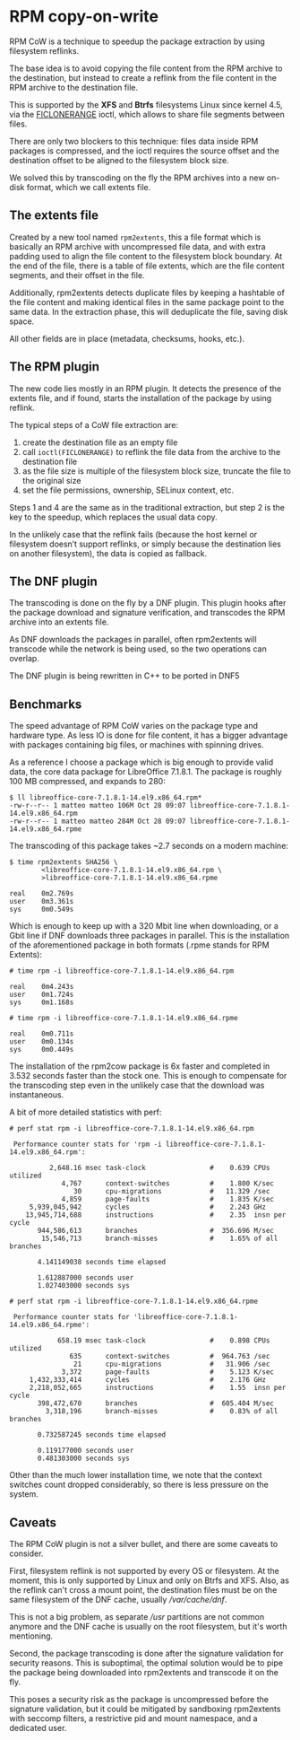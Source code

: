 # RPM copy-on-write
RPM CoW is a technique to speedup the package extraction by using filesystem reflinks.

The base idea is to avoid copying the file content from the RPM archive to the destination,
but instead to create a reflink from the file content in the RPM archive to the destination file.

This is supported by the **XFS** and **Btrfs** filesystems Linux since kernel 4.5,
via the [FICLONERANGE](https://man7.org/linux/man-pages/man2/ioctl_ficlonerange.2.html) ioctl,
which allows to share file segments between files.

There are only two blockers to this technique: files data inside RPM packages is compressed,
and the ioctl requires the source offset and the destination offset to be aligned to the filesystem block size.

We solved this by transcoding on the fly the RPM archives into a new on-disk format, which we call extents file.

## The extents file
Created by a new tool named `rpm2extents`, this a file format which is basically an RPM archive with
uncompressed file data, and with extra padding used to align the file content to the filesystem block boundary.
At the end of the file, there is a table of file extents, which are the file content segments, and their offset in the file.

Additionally, rpm2extents detects duplicate files by keeping a hashtable of the file content and making identical files
in the same package point to the same data. In the extraction phase, this will deduplicate the file, saving disk space.

All other fields are in place (metadata, checksums, hooks, etc.).

## The RPM plugin
The new code lies mostly in an RPM plugin. It detects the presence of the extents file, and if found,
starts the installation of the package by using reflink.

The typical steps of a CoW file extraction are:
1. create the destination file as an empty file
2. call `ioctl(FICLONERANGE)` to reflink the file data from the archive to the destination file
3. as the file size is multiple of the filesystem block size, truncate the file to the original size
4. set the file permissions, ownership, SELinux context, etc.

Steps 1 and 4 are the same as in the traditional extraction, but step 2 is the key to the speedup,
which replaces the usual data copy.

In the unlikely case that the reflink fails (because the host kernel or filesystem doesn’t support reflinks,
or simply because the destination lies on another filesystem), the data is copied as fallback.

## The DNF plugin
The transcoding is done on the fly by a DNF plugin. This plugin hooks after the package download and
signature verification, and transcodes the RPM archive into an extents file.

As DNF downloads the packages in parallel, often rpm2extents will transcode while the network is being used,
so the two operations can overlap.

The DNF plugin is being rewritten in C++ to be ported in DNF5

## Benchmarks
The speed advantage of RPM CoW varies on the package type and hardware type. As less IO is done for file content,
it has a bigger advantage with packages containing big files, or machines with spinning drives.

As a reference I choose a package which is big enough to provide valid data, the core data package for LibreOffice 7.1.8.1.
The package is roughly 100 MB compressed, and expands to 280:
```
$ ll libreoffice-core-7.1.8.1-14.el9.x86_64.rpm*
-rw-r--r-- 1 matteo matteo 106M Oct 28 09:07 libreoffice-core-7.1.8.1-14.el9.x86_64.rpm
-rw-r--r-- 1 matteo matteo 284M Oct 28 09:07 libreoffice-core-7.1.8.1-14.el9.x86_64.rpme
```
The transcoding of this package takes ~2.7 seconds on a modern machine:
```
$ time rpm2extents SHA256 \
        <libreoffice-core-7.1.8.1-14.el9.x86_64.rpm \
        >libreoffice-core-7.1.8.1-14.el9.x86_64.rpme

real    0m2.769s
user    0m3.361s
sys     0m0.549s
```
Which is enough to keep up with a 320 Mbit line when downloading, or a Gbit line if DNF downloads three packages in parallel.
This is the installation of the aforementioned package in both formats (.rpme stands for RPM Extents):
```
# time rpm -i libreoffice-core-7.1.8.1-14.el9.x86_64.rpm

real    0m4.243s
user    0m1.724s
sys     0m1.168s

# time rpm -i libreoffice-core-7.1.8.1-14.el9.x86_64.rpme

real    0m0.711s
user    0m0.134s
sys     0m0.449s
```
The installation of the rpm2cow package is 6x faster and completed in 3.532 seconds faster than the stock one.
This is enough to compensate for the transcoding step even in the unlikely case that the download was instantaneous.

A bit of more detailed statistics with perf:

```
# perf stat rpm -i libreoffice-core-7.1.8.1-14.el9.x86_64.rpm

 Performance counter stats for 'rpm -i libreoffice-core-7.1.8.1-14.el9.x86_64.rpm':

          2,648.16 msec task-clock                #    0.639 CPUs utilized
             4,767      context-switches          #    1.800 K/sec
                30      cpu-migrations            #   11.329 /sec
             4,859      page-faults               #    1.835 K/sec
     5,939,045,942      cycles                    #    2.243 GHz
    13,945,714,688      instructions              #    2.35  insn per cycle
       944,586,613      branches                  #  356.696 M/sec
        15,546,713      branch-misses             #    1.65% of all branches

       4.141149038 seconds time elapsed

       1.612887000 seconds user
       1.027403000 seconds sys

# perf stat rpm -i libreoffice-core-7.1.8.1-14.el9.x86_64.rpme

 Performance counter stats for 'libreoffice-core-7.1.8.1-14.el9.x86_64.rpme':

            658.19 msec task-clock                #    0.898 CPUs utilized
               635      context-switches          #  964.763 /sec
                21      cpu-migrations            #   31.906 /sec
             3,372      page-faults               #    5.123 K/sec
     1,432,333,414      cycles                    #    2.176 GHz
     2,218,052,665      instructions              #    1.55  insn per cycle
       398,472,670      branches                  #  605.404 M/sec
         3,318,196      branch-misses             #    0.83% of all branches

       0.732587245 seconds time elapsed

       0.119177000 seconds user
       0.481303000 seconds sys
```
Other than the much lower installation time, we note that the context switches count dropped considerably,
so there is less pressure on the system.

## Caveats
The RPM CoW plugin is not a silver bullet, and there are some caveats to consider.

First, filesystem reflink is not supported by every OS or filesystem. At the moment, this is only supported
by Linux and only on Btrfs and XFS. Also, as the reflink can't cross a mount point, the destination files
must be on the same filesystem of the DNF cache, usually */var/cache/dnf*.

This is not a big problem, as separate */usr* partitions are not common anymore and the DNF cache is usually
on the root filesystem, but it's worth mentioning.

Second, the package transcoding is done after the signature validation for security reasons. This is suboptimal,
the optimal solution would be to pipe the package being downloaded into rpm2extents and transcode it on the fly.

This poses a security risk as the package is uncompressed before the signature validation, but it could be mitigated by
sandboxing rpm2extents with seccomp filters, a restrictive pid and mount namespace, and a dedicated user.
